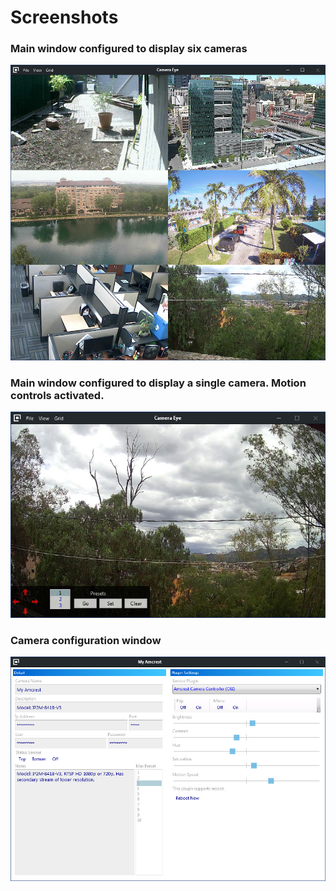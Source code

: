# Screenshots

### Main window configured to display six cameras
![Main Window](screens/main.window.jpg)

### Main window configured to display a single camera. Motion controls activated.
![Main Window](screens/main.window.controls.jpg)

### Camera configuration window
![Main Window](screens/config.window.jpg)
